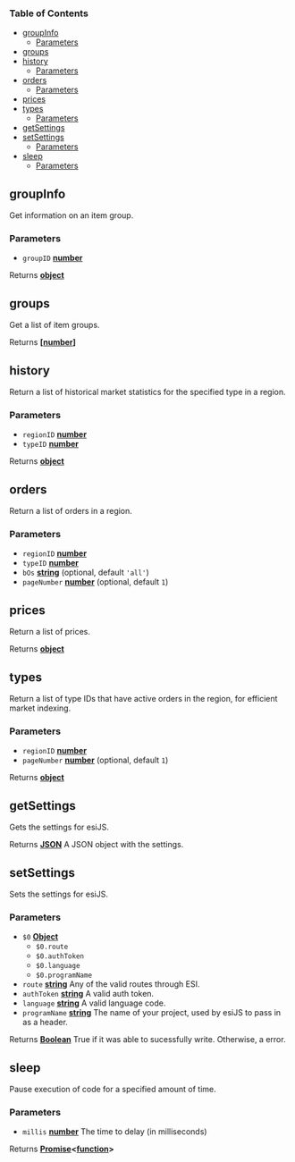 <!-- Generated by documentation.js. Update this documentation by updating the source code. -->

### Table of Contents

-   [groupInfo][1]
    -   [Parameters][2]
-   [groups][3]
-   [history][4]
    -   [Parameters][5]
-   [orders][6]
    -   [Parameters][7]
-   [prices][8]
-   [types][9]
    -   [Parameters][10]
-   [getSettings][11]
-   [setSettings][12]
    -   [Parameters][13]
-   [sleep][14]
    -   [Parameters][15]

## groupInfo

Get information on an item group.

### Parameters

-   `groupID` **[number][16]** 

Returns **[object][17]** 

## groups

Get a list of item groups.

Returns **\[[number][16]]** 

## history

Return a list of historical market statistics for the specified type in a region.

### Parameters

-   `regionID` **[number][16]** 
-   `typeID` **[number][16]** 

Returns **[object][17]** 

## orders

Return a list of orders in a region.

### Parameters

-   `regionID` **[number][16]** 
-   `typeID` **[number][16]** 
-   `bOs` **[string][18]**  (optional, default `'all'`)
-   `pageNumber` **[number][16]**  (optional, default `1`)

## prices

Return a list of prices.

Returns **[object][17]** 

## types

Return a list of type IDs that have active orders in the region, for efficient market indexing.

### Parameters

-   `regionID` **[number][16]** 
-   `pageNumber` **[number][16]**  (optional, default `1`)

Returns **[object][17]** 

## getSettings

Gets the settings for esiJS.

Returns **[JSON][19]** A JSON object with the settings.

## setSettings

Sets the settings for esiJS.

### Parameters

-   `$0` **[Object][17]** 
    -   `$0.route`  
    -   `$0.authToken`  
    -   `$0.language`  
    -   `$0.programName`  
-   `route` **[string][18]** Any of the valid routes through ESI.
-   `authToken` **[string][18]** A valid auth token.
-   `language` **[string][18]** A valid language code.
-   `programName` **[string][18]** The name of your project, used by esiJS to pass in as a header.

Returns **[Boolean][20]** True if it was able to sucessfully write. Otherwise, a error.

## sleep

Pause execution of code for a specified amount of time.

### Parameters

-   `millis` **[number][16]** The time to delay (in milliseconds)

Returns **[Promise][21]&lt;[function][22]>** 

[1]: #groupinfo

[2]: #parameters

[3]: #groups

[4]: #history

[5]: #parameters-1

[6]: #orders

[7]: #parameters-2

[8]: #prices

[9]: #types

[10]: #parameters-3

[11]: #getsettings

[12]: #setsettings

[13]: #parameters-4

[14]: #sleep

[15]: #parameters-5

[16]: https://developer.mozilla.org/docs/Web/JavaScript/Reference/Global_Objects/Number

[17]: https://developer.mozilla.org/docs/Web/JavaScript/Reference/Global_Objects/Object

[18]: https://developer.mozilla.org/docs/Web/JavaScript/Reference/Global_Objects/String

[19]: https://developer.mozilla.org/docs/Web/JavaScript/Reference/Global_Objects/JSON

[20]: https://developer.mozilla.org/docs/Web/JavaScript/Reference/Global_Objects/Boolean

[21]: https://developer.mozilla.org/docs/Web/JavaScript/Reference/Global_Objects/Promise

[22]: https://developer.mozilla.org/docs/Web/JavaScript/Reference/Statements/function
